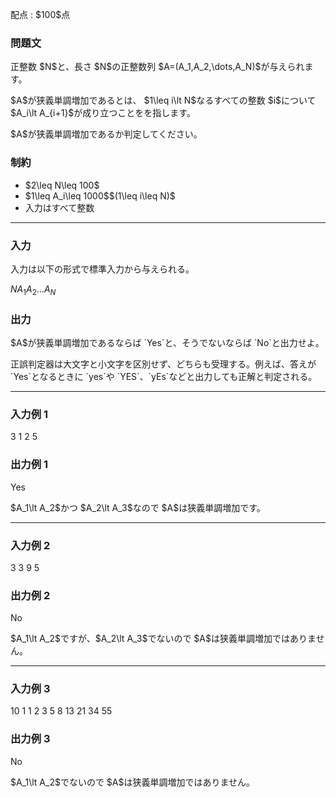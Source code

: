 
<div>

<span>

<span>

<p>
配点 : $100$点
</p>

<div>

<section>

### **問題文**

<p>
正整数 $N$と、長さ $N$の正整数列 $A=(A_1,A_2,\dots,A_N)$が与えられます。
</p>

<p>
$A$が狭義単調増加であるとは、 $1\leq i\lt N$なるすべての整数 $i$について $A_i\lt A_{i+1}$が成り立つことをを指します。
</p>

<p>
$A$が狭義単調増加であるか判定してください。
</p>

</section>

</div>

<div>

<section>

### **制約**

<ul>

<li>
$2\leq N\leq 100$
</li>

<li>
$1\leq A_i\leq 1000$$(1\leq i\leq N)$
</li>

<li>
入力はすべて整数
</li>

</ul>

</section>

</div>

---

<div>

<div>

<section>

### **入力**

<p>
入力は以下の形式で標準入力から与えられる。
</p>

<div>

$N$$A_1$$A_2$$\dots$$A_N$
</div>

</section>

</div>

<div>

<section>

### **出力**

<p>
$A$が狭義単調増加であるならば `Yes`と、そうでないならば `No`と出力せよ。
</p>

<p>
正誤判定器は大文字と小文字を区別せず、どちらも受理する。例えば、答えが `Yes`となるときに `yes`や `YES`、`yEs`などと出力しても正解と判定される。
</p>

</section>

</div>

</div>

---

<div>

<section>

### **入力例 1**

<div>

3
1 2 5

</div>

</section>

</div>

<div>

<section>

### **出力例 1**

<div>

Yes

</div>

<p>
$A_1\lt A_2$かつ $A_2\lt A_3$なので $A$は狭義単調増加です。
</p>

</section>

</div>

---

<div>

<section>

### **入力例 2**

<div>

3
3 9 5

</div>

</section>

</div>

<div>

<section>

### **出力例 2**

<div>

No

</div>

<p>
$A_1\lt A_2$ですが、$A_2\lt A_3$でないので $A$は狭義単調増加ではありません。
</p>

</section>

</div>

---

<div>

<section>

### **入力例 3**

<div>

10
1 1 2 3 5 8 13 21 34 55

</div>

</section>

</div>

<div>

<section>

### **出力例 3**

<div>

No

</div>

<p>
$A_1\lt A_2$でないので $A$は狭義単調増加ではありません。
</p>

</section>

</div>

</span>

</span>

</div>
